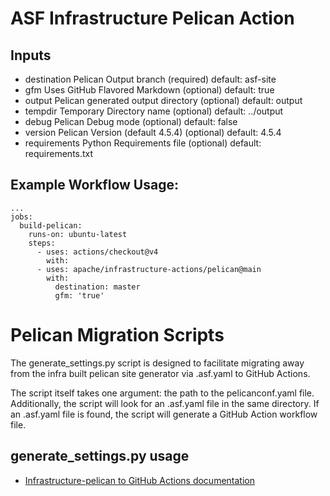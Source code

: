 # ASF Infrastructure Pelican Action

## Inputs
* destination 	Pelican Output branch (required) 	 	default: asf-site
* gfm 	 	Uses GitHub Flavored Markdown (optional) 	default: true
* output 	 	Pelican generated output directory (optional) 	default: output
* tempdir 	Temporary Directory name (optional) 	 	default: ../output
* debug 	 	Pelican Debug mode (optional) 	 		default: false
* version 	Pelican Version (default 4.5.4) (optional) 	default: 4.5.4
* requirements	Python Requirements file (optional) 	default: requirements.txt

## Example Workflow Usage:

```
...
jobs:
  build-pelican:
    runs-on: ubuntu-latest
    steps:
      - uses: actions/checkout@v4
        with:
      - uses: apache/infrastructure-actions/pelican@main
        with:
          destination: master
          gfm: 'true'
```

# Pelican Migration Scripts

The generate_settings.py script is designed to facilitate migrating away from the
infra built pelican site generator via .asf.yaml to GitHub Actions.

The script itself takes one argument: the path to the pelicanconf.yaml file.
Additionally, the script will look for an .asf.yaml file in the same directory.
If an .asf.yaml file is found, the script will generate a GitHub Action workflow file.

## generate_settings.py usage
* [Infrastructure-pelican to GitHub Actions documentation](https://cwiki.apache.org/confluence/display/INFRA/Moving+from+Infrastructure-pelican+to+GitHub+Actions)
